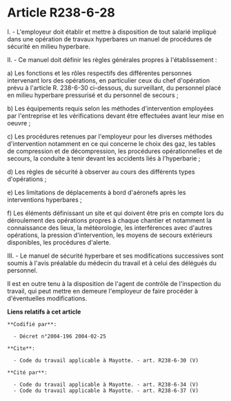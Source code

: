# Article R238-6-28

I. - L'employeur doit établir et mettre à disposition de tout salarié impliqué dans une opération de travaux hyperbares un
manuel de procédures de sécurité en milieu hyperbare.

II. - Ce manuel doit définir les règles générales propres à l'établissement :

a) Les fonctions et les rôles respectifs des différentes personnes intervenant lors des opérations, en particulier ceux du
chef d'opération prévu à l'article R. 238-6-30 ci-dessous, du surveillant, du personnel placé en milieu hyperbare pressurisé
et du personnel de secours ;

b) Les équipements requis selon les méthodes d'intervention employées par l'entreprise et les vérifications devant être
effectuées avant leur mise en oeuvre ;

c) Les procédures retenues par l'employeur pour les diverses méthodes d'intervention notamment en ce qui concerne le choix
des gaz, les tables de compression et de décompression, les procédures opérationnelles et de secours, la conduite à tenir
devant les accidents liés à l'hyperbarie ;

d) Les règles de sécurité à observer au cours des différents types d'opérations ;

e) Les limitations de déplacements à bord d'aéronefs après les interventions hyperbares ;

f) Les éléments définissant un site et qui doivent être pris en compte lors du déroulement des opérations propres à chaque
chantier et notamment la connaissance des lieux, la météorologie, les interférences avec d'autres opérations, la pression
d'intervention, les moyens de secours extérieurs disponibles, les procédures d'alerte.

III. - Le manuel de sécurité hyperbare et ses modifications successives sont soumis à l'avis préalable du médecin du travail
et à celui des délégués du personnel.

Il est en outre tenu à la disposition de l'agent de contrôle de l'inspection du travail, qui peut mettre en demeure
l'employeur de faire procéder à d'éventuelles modifications.

**Liens relatifs à cet article**

	**Codifié par**:

	  - Décret n°2004-196 2004-02-25

	**Cite**:

	  - Code du travail applicable à Mayotte. - art. R238-6-30 (V)

	**Cité par**:

	  - Code du travail applicable à Mayotte. - art. R238-6-34 (V)
	  - Code du travail applicable à Mayotte. - art. R238-6-37 (V)
